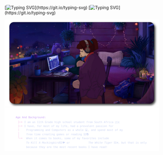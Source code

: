 [![Typing SVG](https://readme-typing-svg.herokuapp.com?font=Caskaydia+Cove+Mono&size=30&pause=1000&color=CBA6F7&center=true&width=435&lines=%E2%9C%A7%CB%96%C2%B0.ItsAllPeachy%E2%9C%A7%CB%96%C2%B0.)](https://git.io/typing-svg)
[![Typing SVG](https://readme-typing-svg.herokuapp.com?font=Caskaydia+Cove+Mono&size=15&duration=5000&pause=1000&color=CBA6F7&center=true&width=435&lines=%E2%9C%A7%CB%96%C2%B0.Jordynn%E2%9C%A7%CB%96%C2%B0.)](https://git.io/typing-svg)

<img src="source/image1.png">

<img src="source/about-me.svg">

